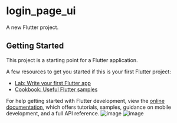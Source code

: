 # login_page_ui

A new Flutter project.

## Getting Started

This project is a starting point for a Flutter application.

A few resources to get you started if this is your first Flutter project:

- [Lab: Write your first Flutter app](https://docs.flutter.dev/get-started/codelab)
- [Cookbook: Useful Flutter samples](https://docs.flutter.dev/cookbook)

For help getting started with Flutter development, view the
[online documentation](https://docs.flutter.dev/), which offers tutorials,
samples, guidance on mobile development, and a full API reference.
![image](https://user-images.githubusercontent.com/68784322/226536935-5aabb4c1-8154-4bfb-971f-37d80081bc41.png)
![image](https://user-images.githubusercontent.com/68784322/226537008-46389f93-8a7f-4161-a644-1231729e57cf.png)
